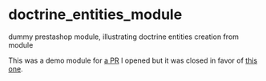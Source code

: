 # doctrine_entities_module
dummy prestashop module, illustrating doctrine entities creation from module

This was a demo module for [a PR](https://github.com/PrestaShop/PrestaShop/pull/1254) I opened but it was closed in favor of [this one](https://github.com/PrestaShop/PrestaShop/pull/12564).
